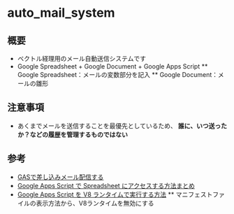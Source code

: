 # auto_mail_system

## 概要

* ベクトル経理用のメール自動送信システムです
* Google Spreadsheet + Google Document + Google Apps Script
** Google Spreadsheet：メールの変数部分を記入
** Google Document：メールの雛形

## 注意事項

* あくまでメールを送信することを最優先としているため、 __誰に、いつ送ったか？などの履歴を管理するものではない__

## 参考
* [GASで差し込みメール配信する](https://note.com/w_yoshida/n/n695f2b91f5a7)
* [Google Apps Script で Spreadsheet にアクセスする方法まとめ](https://qiita.com/negito6/items/c64a7a8589faaffcfdcf)
* [Google Apps Script を V8 ランタイムで実行する方法](https://qiita.com/tanabee/items/113bfe2e3497b4462b68)
** マニフェストファイルの表示方法から、V8ランタイムを無効にする


